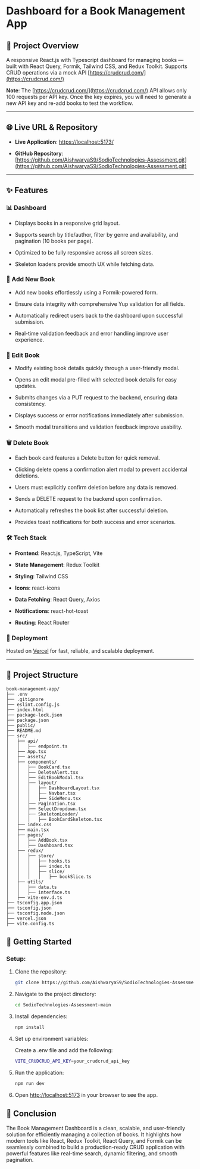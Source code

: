 # Dashboard for a Book Management App

## 🚀 Project Overview

A responsive React.js with Typescript dashboard for managing books — built with React Query, Formik, Tailwind CSS, and Redux Toolkit.
Supports CRUD operations via a mock API [https://crudcrud.com/](https://crudcrud.com/)

**Note**: The [https://crudcrud.com/](https://crudcrud.com/) API allows only 100 requests per API key. Once the key expires, you will need to generate a new API key and re-add books to test the workflow.

---

## 🌐 Live URL & Repository

- **Live Application**: [https://localhost:5173/](https://localhost:5173)

- **GitHub Repository**: [https://github.com/AishwaryaS9/SodioTechnologies-Assessment.git](https://github.com/AishwaryaS9/SodioTechnologies-Assessment.git)

---

## ✨ Features

### 📊 Dashboard

- Displays books in a responsive grid layout.

- Supports search by title/author, filter by genre and availability, and pagination (10 books per page).

- Optimized to be fully responsive across all screen sizes.

- Skeleton loaders provide smooth UX while fetching data.

### 📖 Add New Book

- Add new books effortlessly using a Formik-powered form.

- Ensure data integrity with comprehensive Yup validation for all fields.

- Automatically redirect users back to the dashboard upon successful submission.

- Real-time validation feedback and error handling improve user experience.

### 📝 Edit Book

- Modify existing book details quickly through a user-friendly modal.

- Opens an edit modal pre-filled with selected book details for easy updates.

- Submits changes via a PUT request to the backend, ensuring data consistency.

- Displays success or error notifications immediately after submission.

- Smooth modal transitions and validation feedback improve usability.

### 🗑️ Delete Book

- Each book card features a Delete button for quick removal.

- Clicking delete opens a confirmation alert modal to prevent accidental deletions.

- Users must explicitly confirm deletion before any data is removed.

- Sends a DELETE request to the backend upon confirmation.

- Automatically refreshes the book list after successful deletion.

- Provides toast notifications for both success and error scenarios.

### 🛠️ Tech Stack

- **Frontend**: React.js, TypeScript, Vite

- **State Management**: Redux Toolkit

- **Styling**: Tailwind CSS

- **Icons**: react-icons

- **Data Fetching**: React Query, Axios

- **Notifications**: react-hot-toast

- **Routing**: React Router

### 📌 Deployment

Hosted on [Vercel](https://vercel.com/) for fast, reliable, and scalable deployment.

---

## 📂 Project Structure

```
book-management-app/
├── .env
├── .gitignore
├── eslint.config.js
├── index.html
├── package-lock.json
├── package.json
├── public/
├── README.md
├── src/
│   ├── api/
│   │   ├── endpoint.ts
│   ├── App.tsx
│   ├── assets/
│   ├── components/
│   │   ├── BookCard.tsx
│   │   ├── DeleteAlert.tsx
│   │   ├── EditBookModal.tsx
│   │   ├── layout/
│   │   │   ├── DashboardLayout.tsx
│   │   │   ├── Navbar.tsx
│   │   │   ├── SideMenu.tsx
│   │   ├── Pagination.tsx
│   │   ├── SelectDropdown.tsx
│   │   ├── SkeletonLoader/
│   │   │   ├── BookCardSkeleton.tsx
│   ├── index.css
│   ├── main.tsx
│   ├── pages/
│   │   ├── AddBook.tsx
│   │   ├── Dashboard.tsx
│   ├── redux/
│   │   ├── store/
│   │   │   ├── hooks.ts
│   │   │   ├── index.ts
│   │   │   ├── slice/
│   │   │   │   ├── bookSlice.ts
│   ├── utils/
│   │   ├── data.ts
│   │   ├── interface.ts
│   ├── vite-env.d.ts
├── tsconfig.app.json
├── tsconfig.json
├── tsconfig.node.json
├── vercel.json
├── vite.config.ts
```

## 🚀 Getting Started

### Setup:

1.  Clone the repository:

    ```bash
    git clone https://github.com/AishwaryaS9/SodioTechnologies-Assessment.git
    ```

2.  Navigate to the project directory:
    ```bash
    cd SodioTechnologies-Assessment-main
    ```
3.  Install dependencies:

    ```bash
    npm install
    ```

4.  Set up environment variables:

    Create a .env file and add the following:

    ```bash
    VITE_CRUDCRUD_API_KEY=your_crudcrud_api_key
    ```

5.  Run the application:

    ```bash
    npm run dev
    ```

6.  Open [http://localhost:5173](http://localhost:5173) in your browser to see the app.

## 🎯 Conclusion

The Book Management Dashboard is a clean, scalable, and user-friendly solution for efficiently managing a collection of books. It highlights how modern tools like React, Redux Toolkit, React Query, and Formik can be seamlessly combined to build a production-ready CRUD application with powerful features like real-time search, dynamic filtering, and smooth pagination.
